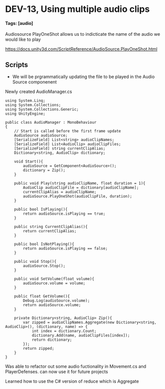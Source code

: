 # DEV-13, Using multiple audio clips
#### Tags: [audio]

Audiosource PlayOneShot allows us to indicticate the name of the audio we would like to play

https://docs.unity3d.com/ScriptReference/AudioSource.PlayOneShot.html

## Scripts

+ We will be prgrammatically updating the file to be played in the Audio Source componenent

Newly created AudioManager.cs

    using System.Linq;
    using System.Collections;
    using System.Collections.Generic;
    using UnityEngine;

    public class AudioManager : MonoBehaviour
    {
        // Start is called before the first frame update
        AudioSource audioSource;
        [SerializeField] List<string> audioClipNames;
        [SerializeField] List<AudioClip> audioClipFiles;
        [SerializeField] string currentClipAlias;
        Dictionary<string, AudioClip> dictionary;

        void Start(){
            audioSource = GetComponent<AudioSource>();
            dictionary = Zip();
        }

        public void Play(string audioClipName, float duration = 1){
            AudioClip audioClipFile = dictionary[audioClipName];
            currentClipAlias = audioClipName;
            audioSource.PlayOneShot(audioClipFile, duration);
        }

        public bool IsPlaying(){
            return audioSource.isPlaying == true;
        }

        public string CurrentClipAlias(){
            return currentClipAlias;
        }

        public bool IsNotPlaying(){
            return audioSource.isPlaying == false;
        }

        public void Stop(){
            audioSource.Stop();
        }

        public void SetVolume(float volume){
            audioSource.volume = volume;
        }

        public float GetVolume(){
            Debug.Log(audioSource.volume);
            return audioSource.volume;
        }

        private Dictionary<string, AudioClip> Zip(){
            var zipped = audioClipNames.Aggregate(new Dictionary<string, AudioClip>(), (dictionary, name) => {
                int index = dictionary.Count;
                dictionary.Add(name, audioClipFiles[index]);
                return dictionary;
            });
            return zipped;
        }
    }

Was able to refactor out some audio fuctionality in Movement.cs and PlayerDefenses. can now use it for future projects

Learned how to use the C# version of reduce which is Aggregate